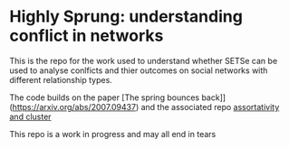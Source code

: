 # Highly Sprung: understanding conflict in networks

This is the repo for the work used to understand whether SETSe can be used to analyse conlficts and thier outcomes on social networks with different relationship types.

The code builds on the paper [The spring bounces back]](https://arxiv.org/abs/2007.09437) and the associated repo  [assortativity and cluster](https://github.com/JonnoB/SETSe_assortativity_and_clusters)


This repo is a work in progress and may all end in tears
